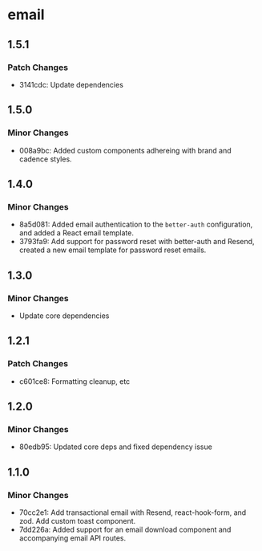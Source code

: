 # email

## 1.5.1

### Patch Changes

- 3141cdc: Update dependencies

## 1.5.0

### Minor Changes

- 008a9bc: Added custom components adhereing with brand and cadence styles.

## 1.4.0

### Minor Changes

- 8a5d081: Added email authentication to the `better-auth` configuration, and added a React email template.
- 3793fa9: Add support for password reset with better-auth and Resend, created a new email template for password reset emails.

## 1.3.0

### Minor Changes

- Update core dependencies

## 1.2.1

### Patch Changes

- c601ce8: Formatting cleanup, etc

## 1.2.0

### Minor Changes

- 80edb95: Updated core deps and fixed dependency issue

## 1.1.0

### Minor Changes

- 70cc2e1: Add transactional email with Resend, react-hook-form, and zod. Add custom toast component.
- 7dd226a: Added support for an email download component and accompanying email API routes.
